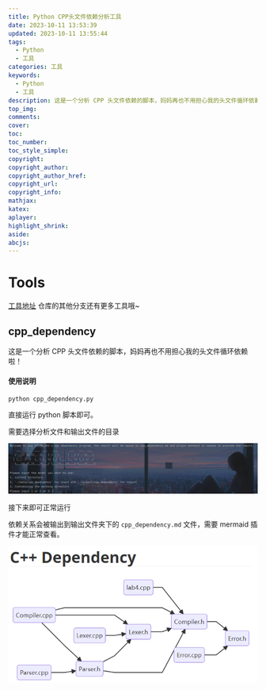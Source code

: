 ```yaml
---
title: Python CPP头文件依赖分析工具
date: 2023-10-11 13:53:39
updated: 2023-10-11 13:55:44
tags:
  - Python
  - 工具
categories: 工具
keywords:
  - Python
  - 工具
description: 这是一个分析 CPP 头文件依赖的脚本，妈妈再也不用担心我的头文件循环依赖啦！
top_img:
comments:
cover:
toc:
toc_number:
toc_style_simple:
copyright:
copyright_author:
copyright_author_href:
copyright_url:
copyright_info:
mathjax:
katex:
aplayer:
highlight_shrink:
aside:
abcjs:
---
```


# Tools

[工具地址](https://github.com/Cx330-502/Tools/tree/schedule) 仓库的其他分支还有更多工具哦~

## cpp_dependency

这是一个分析 CPP 头文件依赖的脚本，妈妈再也不用担心我的头文件循环依赖啦！

#### 使用说明

```shell
python cpp_dependency.py
```

直接运行 python 脚本即可。

需要选择分析文件和输出文件的目录

![运行截图](./../../files_/pics/post_pics/2023-10/2023-10-11-CPP头文件依赖分析工具/pic1.png)

接下来即可正常运行

依赖关系会被输出到输出文件夹下的 `cpp_dependency.md` 文件，需要 mermaid 插件才能正常查看。

![结果截图](./../../files_/pics/post_pics/2023-10/2023-10-11-CPP头文件依赖分析工具/pic2.png)
